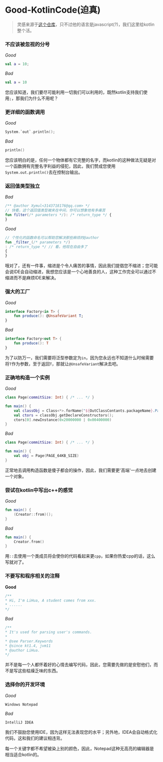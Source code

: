 # Good-KotlinCode(迫真)
> 灵感来源于[这个仓库](https://github.com/trekhleb/state-of-the-art-shitcode)，只不过他的语言是javascript(?)，我们这里给kotlin整个活。

### 不应该被忽视的分号

*Good*
```kotlin
val a = 10;
```

*Bad*
```kotlin
val a = 10
```

您应该知道，我们要尽可能利用一切我们可以利用的，既然kotlin支持我们使用`;`，那我们为什么不用呢？

### 更详细的函数调用

*Good*
```kotlin
System.`out`.println();
```

*Bad*
```kotlin
println()
```

您应该明白的是，任何一个物体都有它完整的名字，而kotlin的这种做法无疑是对一个函数拥有完整名字利益的侵犯，因此，我们赞成您使用`System.out.println()`去在控制台输出。

### 返回值类型独立

*Bad*
```kotlin
/** @author Xymul<3143718176@qq.com> */
// 快看，这个返回值类型被夹在中间，你可以想象他有多痛苦
fun filter(/* parameters */): /* return_type */ {
}
```

*Good*
```kotlin
// 个性化的函数命名可以帮助您解决那些麻烦的@author
fun _filter_(/* parameters */)
: /* return_type */ // 看，他现在自由多了
{
}
```

哦对了，还有一件事，缩进是个令人痛苦的事情，因此我们提倡您不缩进；您可能会说IDE会自动缩进，我想您应该是一个心地善良的人，这种工作完全可以通过不缩进而不是麻烦IDE来解决。

### 强大的工厂

*Good*
```kotlin
interface Factory<in T> {
    fun produce(): @UnsafeVariant T;
}
```

*Bad*
```kotlin
interface Factory<out T> {
    fun produce(): T
}
```

为了以防万一，我们需要将泛型参数定为`in`，因为您永远也不知道什么时候需要将`T`作为参数，至于返回`T`，那就让`@UnsafeVariant`解决去吧。

### 正确地构造一个实例

*Good*
```kotlin
class Page(commitSize: Int) { /* ... */ }

fun main() {
    val classObj = Class<*>.forName("${OutClassContants.packageName}.Page");
    val ctors = classObj.getDeclareConstructors();
    ctors[0].newInstance(0x20000000 | 0x00400000)
}
```

*Bad*
```kotlin
class Page(commitSize: Int) { /* ... */ }

fun main() {
    val obj = Page(PAGE_64KB_SIZE)
}
```

正常地去调用构造函数是傻子都会的操作，因此，我们需要更'高端'一点地去创建一个对象。

### 尝试在kotlin中写出c++的感觉

*Good*
```kotlin
fun main() {
    (Creator::from)();
}
```

*Bad*
```kotlin
fun main() {
    Creator.from()
}
```

用`::`去使用一个类成员将会使你的代码看起来更`cpp`，如果你热爱cpp的话，这么写就对了。

### 不要写和程序相关的注释

**Good**
```kotlin
/**
* Hi, I'm LiHua, A student comes from xxx.
* ......
*/
```

*Bad*
```kotlin
/**
* It's used for parsing user's commands.
* 
* @see Parser.Keywords
* @since kt1.4, jvm11
* @author LiHua.
*/
```

并不是每一个人都怀着好的心情去编写代码，因此，您需要先做的是安慰他们，而不是写这些枯燥乏味的东西。

### 选择你的开发环境

*Good*
```
Windows Notepad
```

*Bad*
```
IntelliJ IDEA
```

我们不鼓励您使用IDE，因为这样无法表现您的水平；另外地，IDEA会自动格式化代码，这和我们的建议相违背。

每一个关键字都不希望被染上别的颜色，因此，Notepad这种无高亮的编辑器是相当适合kotlin的。
